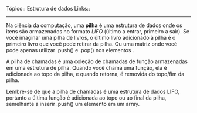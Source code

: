 Tópico:: Estrutura de dados
Links::

---
Na ciência da computação, uma **pilha** é uma estrutura de dados onde os itens são armazenados no formato *LIFO* (último a entrar, primeiro a sair). Se você imaginar uma pilha de livros, o último livro adicionado à pilha é o primeiro livro que você pode retirar da pilha. Ou uma matriz onde você pode apenas utilizar .push() e .pop()  nos elementos .

A pilha de chamadas é uma coleção de chamadas de função armazenadas em uma estrutura de pilha. Quando você chama uma função, ela é adicionada ao topo da pilha, e quando retorna, é removida do topo/fim da pilha.


Lembre-se de que a pilha de chamadas é uma estrutura de dados LIFO, portanto a última função é adicionada ao topo ou ao final da pilha, semelhante a inserir .push() um elemento em um array.